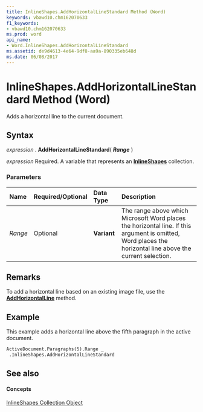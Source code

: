 ```yaml
---
title: InlineShapes.AddHorizontalLineStandard Method (Word)
keywords: vbawd10.chm162070633
f1_keywords:
- vbawd10.chm162070633
ms.prod: word
api_name:
- Word.InlineShapes.AddHorizontalLineStandard
ms.assetid: de9d4613-4e64-9df8-aa9a-890335eb648d
ms.date: 06/08/2017
---
```



# InlineShapes.AddHorizontalLineStandard Method (Word)

Adds a horizontal line to the current document.


## Syntax

 _expression_ . **AddHorizontalLineStandard**( **_Range_** )

 _expression_ Required. A variable that represents an **[InlineShapes](inlineshapes-object-word.md)** collection.


### Parameters



|**Name**|**Required/Optional**|**Data Type**|**Description**|
|:-----|:-----|:-----|:-----|
| _Range_|Optional| **Variant**|The range above which Microsoft Word places the horizontal line. If this argument is omitted, Word places the horizontal line above the current selection.|

## Remarks

To add a horizontal line based on an existing image file, use the  **[AddHorizontalLine](inlineshapes-addhorizontalline-method-word.md)** method.


## Example

This example adds a horizontal line above the fifth paragraph in the active document.


```vb
ActiveDocument.Paragraphs(5).Range _ 
 .InlineShapes.AddHorizontalLineStandard
```


## See also


#### Concepts


[InlineShapes Collection Object](inlineshapes-object-word.md)

